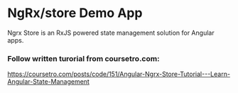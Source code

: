 # NgRx/store Demo App
Ngrx Store is an RxJS powered state management solution for Angular apps. 

### Follow written turorial from coursetro.com: 
https://coursetro.com/posts/code/151/Angular-Ngrx-Store-Tutorial---Learn-Angular-State-Management